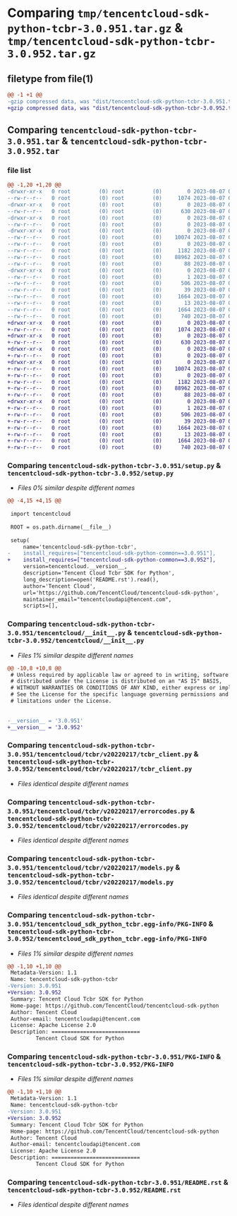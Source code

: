 # Comparing `tmp/tencentcloud-sdk-python-tcbr-3.0.951.tar.gz` & `tmp/tencentcloud-sdk-python-tcbr-3.0.952.tar.gz`

## filetype from file(1)

```diff
@@ -1 +1 @@
-gzip compressed data, was "dist/tencentcloud-sdk-python-tcbr-3.0.951.tar", last modified: Mon Aug  7 00:34:40 2023, max compression
+gzip compressed data, was "dist/tencentcloud-sdk-python-tcbr-3.0.952.tar", last modified: Mon Aug  7 09:02:51 2023, max compression
```

## Comparing `tencentcloud-sdk-python-tcbr-3.0.951.tar` & `tencentcloud-sdk-python-tcbr-3.0.952.tar`

### file list

```diff
@@ -1,20 +1,20 @@
-drwxr-xr-x   0 root         (0) root         (0)        0 2023-08-07 00:34:40.000000 tencentcloud-sdk-python-tcbr-3.0.951/
--rw-r--r--   0 root         (0) root         (0)     1074 2023-08-07 00:34:40.000000 tencentcloud-sdk-python-tcbr-3.0.951/setup.py
-drwxr-xr-x   0 root         (0) root         (0)        0 2023-08-07 00:34:40.000000 tencentcloud-sdk-python-tcbr-3.0.951/tencentcloud/
--rw-r--r--   0 root         (0) root         (0)      630 2023-08-07 00:34:40.000000 tencentcloud-sdk-python-tcbr-3.0.951/tencentcloud/__init__.py
-drwxr-xr-x   0 root         (0) root         (0)        0 2023-08-07 00:34:40.000000 tencentcloud-sdk-python-tcbr-3.0.951/tencentcloud/tcbr/
--rw-r--r--   0 root         (0) root         (0)        0 2023-08-07 00:34:40.000000 tencentcloud-sdk-python-tcbr-3.0.951/tencentcloud/tcbr/__init__.py
-drwxr-xr-x   0 root         (0) root         (0)        0 2023-08-07 00:34:40.000000 tencentcloud-sdk-python-tcbr-3.0.951/tencentcloud/tcbr/v20220217/
--rw-r--r--   0 root         (0) root         (0)    10074 2023-08-07 00:34:40.000000 tencentcloud-sdk-python-tcbr-3.0.951/tencentcloud/tcbr/v20220217/tcbr_client.py
--rw-r--r--   0 root         (0) root         (0)        0 2023-08-07 00:34:40.000000 tencentcloud-sdk-python-tcbr-3.0.951/tencentcloud/tcbr/v20220217/__init__.py
--rw-r--r--   0 root         (0) root         (0)     1182 2023-08-07 00:34:40.000000 tencentcloud-sdk-python-tcbr-3.0.951/tencentcloud/tcbr/v20220217/errorcodes.py
--rw-r--r--   0 root         (0) root         (0)    88962 2023-08-07 00:34:40.000000 tencentcloud-sdk-python-tcbr-3.0.951/tencentcloud/tcbr/v20220217/models.py
--rw-r--r--   0 root         (0) root         (0)       88 2023-08-07 00:34:40.000000 tencentcloud-sdk-python-tcbr-3.0.951/setup.cfg
-drwxr-xr-x   0 root         (0) root         (0)        0 2023-08-07 00:34:40.000000 tencentcloud-sdk-python-tcbr-3.0.951/tencentcloud_sdk_python_tcbr.egg-info/
--rw-r--r--   0 root         (0) root         (0)        1 2023-08-07 00:34:40.000000 tencentcloud-sdk-python-tcbr-3.0.951/tencentcloud_sdk_python_tcbr.egg-info/dependency_links.txt
--rw-r--r--   0 root         (0) root         (0)      506 2023-08-07 00:34:40.000000 tencentcloud-sdk-python-tcbr-3.0.951/tencentcloud_sdk_python_tcbr.egg-info/SOURCES.txt
--rw-r--r--   0 root         (0) root         (0)       39 2023-08-07 00:34:40.000000 tencentcloud-sdk-python-tcbr-3.0.951/tencentcloud_sdk_python_tcbr.egg-info/requires.txt
--rw-r--r--   0 root         (0) root         (0)     1664 2023-08-07 00:34:40.000000 tencentcloud-sdk-python-tcbr-3.0.951/tencentcloud_sdk_python_tcbr.egg-info/PKG-INFO
--rw-r--r--   0 root         (0) root         (0)       13 2023-08-07 00:34:40.000000 tencentcloud-sdk-python-tcbr-3.0.951/tencentcloud_sdk_python_tcbr.egg-info/top_level.txt
--rw-r--r--   0 root         (0) root         (0)     1664 2023-08-07 00:34:40.000000 tencentcloud-sdk-python-tcbr-3.0.951/PKG-INFO
--rw-r--r--   0 root         (0) root         (0)      740 2023-08-07 00:34:40.000000 tencentcloud-sdk-python-tcbr-3.0.951/README.rst
+drwxr-xr-x   0 root         (0) root         (0)        0 2023-08-07 09:02:51.000000 tencentcloud-sdk-python-tcbr-3.0.952/
+-rw-r--r--   0 root         (0) root         (0)     1074 2023-08-07 09:02:51.000000 tencentcloud-sdk-python-tcbr-3.0.952/setup.py
+drwxr-xr-x   0 root         (0) root         (0)        0 2023-08-07 09:02:51.000000 tencentcloud-sdk-python-tcbr-3.0.952/tencentcloud/
+-rw-r--r--   0 root         (0) root         (0)      630 2023-08-07 09:02:51.000000 tencentcloud-sdk-python-tcbr-3.0.952/tencentcloud/__init__.py
+drwxr-xr-x   0 root         (0) root         (0)        0 2023-08-07 09:02:51.000000 tencentcloud-sdk-python-tcbr-3.0.952/tencentcloud/tcbr/
+-rw-r--r--   0 root         (0) root         (0)        0 2023-08-07 09:02:51.000000 tencentcloud-sdk-python-tcbr-3.0.952/tencentcloud/tcbr/__init__.py
+drwxr-xr-x   0 root         (0) root         (0)        0 2023-08-07 09:02:51.000000 tencentcloud-sdk-python-tcbr-3.0.952/tencentcloud/tcbr/v20220217/
+-rw-r--r--   0 root         (0) root         (0)    10074 2023-08-07 09:02:51.000000 tencentcloud-sdk-python-tcbr-3.0.952/tencentcloud/tcbr/v20220217/tcbr_client.py
+-rw-r--r--   0 root         (0) root         (0)        0 2023-08-07 09:02:51.000000 tencentcloud-sdk-python-tcbr-3.0.952/tencentcloud/tcbr/v20220217/__init__.py
+-rw-r--r--   0 root         (0) root         (0)     1182 2023-08-07 09:02:51.000000 tencentcloud-sdk-python-tcbr-3.0.952/tencentcloud/tcbr/v20220217/errorcodes.py
+-rw-r--r--   0 root         (0) root         (0)    88962 2023-08-07 09:02:51.000000 tencentcloud-sdk-python-tcbr-3.0.952/tencentcloud/tcbr/v20220217/models.py
+-rw-r--r--   0 root         (0) root         (0)       88 2023-08-07 09:02:51.000000 tencentcloud-sdk-python-tcbr-3.0.952/setup.cfg
+drwxr-xr-x   0 root         (0) root         (0)        0 2023-08-07 09:02:51.000000 tencentcloud-sdk-python-tcbr-3.0.952/tencentcloud_sdk_python_tcbr.egg-info/
+-rw-r--r--   0 root         (0) root         (0)        1 2023-08-07 09:02:51.000000 tencentcloud-sdk-python-tcbr-3.0.952/tencentcloud_sdk_python_tcbr.egg-info/dependency_links.txt
+-rw-r--r--   0 root         (0) root         (0)      506 2023-08-07 09:02:51.000000 tencentcloud-sdk-python-tcbr-3.0.952/tencentcloud_sdk_python_tcbr.egg-info/SOURCES.txt
+-rw-r--r--   0 root         (0) root         (0)       39 2023-08-07 09:02:51.000000 tencentcloud-sdk-python-tcbr-3.0.952/tencentcloud_sdk_python_tcbr.egg-info/requires.txt
+-rw-r--r--   0 root         (0) root         (0)     1664 2023-08-07 09:02:51.000000 tencentcloud-sdk-python-tcbr-3.0.952/tencentcloud_sdk_python_tcbr.egg-info/PKG-INFO
+-rw-r--r--   0 root         (0) root         (0)       13 2023-08-07 09:02:51.000000 tencentcloud-sdk-python-tcbr-3.0.952/tencentcloud_sdk_python_tcbr.egg-info/top_level.txt
+-rw-r--r--   0 root         (0) root         (0)     1664 2023-08-07 09:02:51.000000 tencentcloud-sdk-python-tcbr-3.0.952/PKG-INFO
+-rw-r--r--   0 root         (0) root         (0)      740 2023-08-07 09:02:51.000000 tencentcloud-sdk-python-tcbr-3.0.952/README.rst
```

### Comparing `tencentcloud-sdk-python-tcbr-3.0.951/setup.py` & `tencentcloud-sdk-python-tcbr-3.0.952/setup.py`

 * *Files 0% similar despite different names*

```diff
@@ -4,15 +4,15 @@
 
 import tencentcloud
 
 ROOT = os.path.dirname(__file__)
 
 setup(
     name='tencentcloud-sdk-python-tcbr',
-    install_requires=["tencentcloud-sdk-python-common==3.0.951"],
+    install_requires=["tencentcloud-sdk-python-common==3.0.952"],
     version=tencentcloud.__version__,
     description='Tencent Cloud Tcbr SDK for Python',
     long_description=open('README.rst').read(),
     author='Tencent Cloud',
     url='https://github.com/TencentCloud/tencentcloud-sdk-python',
     maintainer_email="tencentcloudapi@tencent.com",
     scripts=[],
```

### Comparing `tencentcloud-sdk-python-tcbr-3.0.951/tencentcloud/__init__.py` & `tencentcloud-sdk-python-tcbr-3.0.952/tencentcloud/__init__.py`

 * *Files 1% similar despite different names*

```diff
@@ -10,8 +10,8 @@
 # Unless required by applicable law or agreed to in writing, software
 # distributed under the License is distributed on an "AS IS" BASIS,
 # WITHOUT WARRANTIES OR CONDITIONS OF ANY KIND, either express or implied.
 # See the License for the specific language governing permissions and
 # limitations under the License.
 
 
-__version__ = '3.0.951'
+__version__ = '3.0.952'
```

### Comparing `tencentcloud-sdk-python-tcbr-3.0.951/tencentcloud/tcbr/v20220217/tcbr_client.py` & `tencentcloud-sdk-python-tcbr-3.0.952/tencentcloud/tcbr/v20220217/tcbr_client.py`

 * *Files identical despite different names*

### Comparing `tencentcloud-sdk-python-tcbr-3.0.951/tencentcloud/tcbr/v20220217/errorcodes.py` & `tencentcloud-sdk-python-tcbr-3.0.952/tencentcloud/tcbr/v20220217/errorcodes.py`

 * *Files identical despite different names*

### Comparing `tencentcloud-sdk-python-tcbr-3.0.951/tencentcloud/tcbr/v20220217/models.py` & `tencentcloud-sdk-python-tcbr-3.0.952/tencentcloud/tcbr/v20220217/models.py`

 * *Files identical despite different names*

### Comparing `tencentcloud-sdk-python-tcbr-3.0.951/tencentcloud_sdk_python_tcbr.egg-info/PKG-INFO` & `tencentcloud-sdk-python-tcbr-3.0.952/tencentcloud_sdk_python_tcbr.egg-info/PKG-INFO`

 * *Files 1% similar despite different names*

```diff
@@ -1,10 +1,10 @@
 Metadata-Version: 1.1
 Name: tencentcloud-sdk-python-tcbr
-Version: 3.0.951
+Version: 3.0.952
 Summary: Tencent Cloud Tcbr SDK for Python
 Home-page: https://github.com/TencentCloud/tencentcloud-sdk-python
 Author: Tencent Cloud
 Author-email: tencentcloudapi@tencent.com
 License: Apache License 2.0
 Description: ============================
         Tencent Cloud SDK for Python
```

### Comparing `tencentcloud-sdk-python-tcbr-3.0.951/PKG-INFO` & `tencentcloud-sdk-python-tcbr-3.0.952/PKG-INFO`

 * *Files 1% similar despite different names*

```diff
@@ -1,10 +1,10 @@
 Metadata-Version: 1.1
 Name: tencentcloud-sdk-python-tcbr
-Version: 3.0.951
+Version: 3.0.952
 Summary: Tencent Cloud Tcbr SDK for Python
 Home-page: https://github.com/TencentCloud/tencentcloud-sdk-python
 Author: Tencent Cloud
 Author-email: tencentcloudapi@tencent.com
 License: Apache License 2.0
 Description: ============================
         Tencent Cloud SDK for Python
```

### Comparing `tencentcloud-sdk-python-tcbr-3.0.951/README.rst` & `tencentcloud-sdk-python-tcbr-3.0.952/README.rst`

 * *Files identical despite different names*

